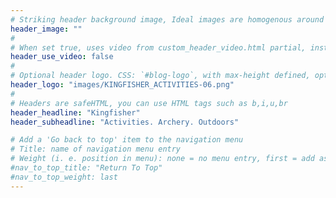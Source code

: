 ```yaml
---
# Striking header background image, Ideal images are homogenous around the centre and contrasting to the text. Non-ideal images can use `title_guard`
header_image: ""
#
# When set true, uses video from custom_header_video.html partial, instead of header_image
header_use_video: false
#
# Optional header logo. CSS: `#blog-logo`, with max-height defined, optimize to prevent scaling
header_logo: "images/KINGFISHER_ACTIVITIES-06.png"
#
# Headers are safeHTML, you can use HTML tags such as b,i,u,br
header_headline: "Kingfisher"
header_subheadline: "Activities. Archery. Outdoors"

# Add a 'Go back to top' item to the navigation menu
# Title: name of navigation menu entry
# Weight (i. e. position in menu): none = no menu entry, first = add as first entry, last = ad as last entry
#nav_to_top_title: "Return To Top"
#nav_to_top_weight: last
---
```

